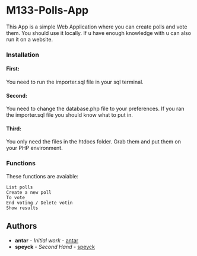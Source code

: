 # M133-Polls-App

This App is a simple Web Application where you can create polls and vote them. You should use it locally. If u have enough knowledge with u can also run it on a website.

### Installation

#### First: 

You need to run the importer.sql file in your sql terminal.

#### Second:

You need to change the database.php file to your preferences. If you ran the importer.sql file you should know what to put in.

#### Third:

You only need the files in the htdocs folder. Grab them and put them on your PHP environment.

### Functions

These functions are avaiable:

```
List polls
Create a new poll
To vote
End voting / Delete votin
Show results
```

## Authors

* **antar** - *Initial work* - [antar](https://github.com/antar)
* **speyck** - *Second Hand* - [speyck](https://github.com/speyck)
